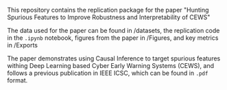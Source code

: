 This repository contains the replication package for the paper "Hunting Spurious Features to Improve Robustness and Interpretability of CEWS"

The data used for the paper can be found in /datasets, the replication code in the `.ipynb` notebook, figures from the paper in /Figures, and key metrics in /Exports

The paper demonstrates using Causal Inference to target spurious features withing Deep Learning based Cyber Early Warning Systems (CEWS), and follows a previous publication in IEEE ICSC, which can be found in `.pdf` format. 
